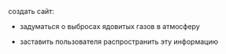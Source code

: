 создать сайт:

 - задуматься о выбросах ядовитых газов в атмосферу

 - заставить пользователя распространить эту информацию